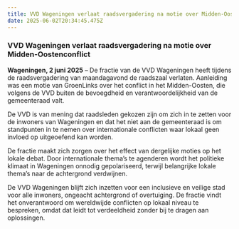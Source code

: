 ```yaml
---
title: VVD Wageningen verlaat raadsvergadering na motie over Midden-Oostenconflict
date: 2025-06-02T20:34:45.475Z
---
```

### **VVD Wageningen verlaat raadsvergadering na motie over Midden-Oostenconflict**

**Wageningen, 2 juni 2025** – De fractie van de VVD Wageningen heeft tijdens de raadsvergadering van maandagavond de raadszaal verlaten. Aanleiding was een motie van GroenLinks over het conflict in het Midden-Oosten, die volgens de VVD buiten de bevoegdheid en verantwoordelijkheid van de gemeenteraad valt.

De VVD is van mening dat raadsleden gekozen zijn om zich in te zetten voor de inwoners van Wageningen en dat het niet aan de gemeenteraad is om standpunten in te nemen over internationale conflicten waar lokaal geen invloed op uitgeoefend kan worden.

De fractie maakt zich zorgen over het effect van dergelijke moties op het lokale debat. Door internationale thema’s te agenderen wordt het politieke klimaat in Wageningen onnodig gepolariseerd, terwijl belangrijke lokale thema’s naar de achtergrond verdwijnen.

De VVD Wageningen blijft zich inzetten voor een inclusieve en veilige stad voor alle inwoners, ongeacht achtergrond of overtuiging. De fractie vindt het onverantwoord om wereldwijde conflicten op lokaal niveau te bespreken, omdat dat leidt tot verdeeldheid zonder bij te dragen aan oplossingen.
